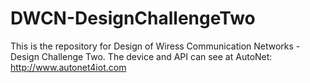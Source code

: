 # DWCN-DesignChallengeTwo
This is the repository for Design of Wiress Communication Networks - Design Challenge Two. The device and API can see at AutoNet: http://www.autonet4iot.com
